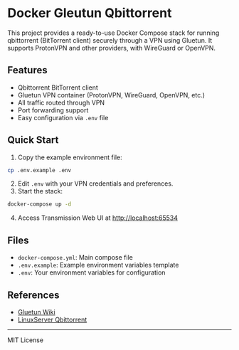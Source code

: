 
# Docker Gleutun Qbittorrent

This project provides a ready-to-use Docker Compose stack for running qbittorrent (BitTorrent client) securely through a VPN using Gluetun. It supports ProtonVPN and other providers, with WireGuard or OpenVPN.

## Features

- Qbittorrent BitTorrent client
- Gluetun VPN container (ProtonVPN, WireGuard, OpenVPN, etc.)
- All traffic routed through VPN
- Port forwarding support
- Easy configuration via `.env` file

## Quick Start

1. Copy the example environment file:

 ```sh
 cp .env.example .env
 ```

2. Edit `.env` with your VPN credentials and preferences.
3. Start the stack:

 ```sh
 docker-compose up -d
 ```

4. Access Transmission Web UI at [http://localhost:65534](http://localhost:65534)

## Files

- `docker-compose.yml`: Main compose file
- `.env.example`: Example environment variables template
- `.env`: Your environment variables for configuration

## References

- [Gluetun Wiki](https://github.com/qdm12/gluetun-wiki)
- [LinuxServer Qbittorrent](https://github.com/linuxserver/docker-qbittorrent)

---
MIT License
